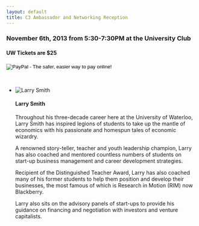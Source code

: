 ```yaml
---
layout: default
title: C3 Ambassador and Networking Reception
---
```

### November 6th, 2013 from 5:30-7:30PM at the University Club

#### UW Tickets are $25

<form action="https://www.paypal.com/cgi-bin/webscr" method="post" target="_top">
<input type="hidden" name="cmd" value="_s-xclick">
<input type="hidden" name="hosted_button_id" value="5VWAFB38XPQHU">
<input type="image" src="https://www.paypalobjects.com/en_US/i/btn/btn_buynowCC_LG.gif" border="0" name="submit" alt="PayPal - The safer, easier way to pay online!">
<img alt="" border="0" src="https://www.paypalobjects.com/en_US/i/scr/pixel.gif" width="1" height="1">
</form>

<br>

<ul class="media-list">
	<li class="media">
		<img class="media-object pull-left" src="http://i.imgur.com/pf09ZBO.jpg" alt="Larry Smith">
		<div class="media-body">
			<h4 class="media-heading">Larry Smith</h4>
			<p>Throughout his three-decade career here at the University of Waterloo, Larry Smith has inspired legions of students to take up the mantle of economics with his passionate and homespun tales of economic wizardry.</p>
			<p>A renowned story-teller, teacher and youth leadership champion, Larry has also coached and mentored countless numbers of students on start-up business management and career development strategies.</p>
			<p>Recipient of the Distinguished Teacher Award, Larry has also coached many of his former students to help them position and develop their businesses, the most famous of which is Research in Motion (RIM) now Blackberry.</p>
			<p>Larry also sits on the advisory panels of start-ups to provide his guidance on financing and negotiation with investors and venture capitalists.</p>
		</div>
	</li>
</ul>
